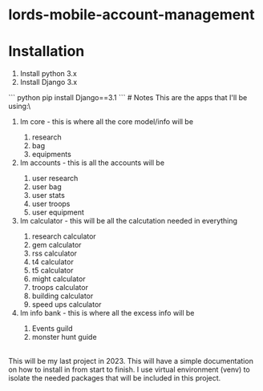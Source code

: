 # lords-mobile-account-management
# Installation
<ol type="1">
    <li>Install python 3.x</li>
    <li>Install Django 3.x</li>    
</ol>
``` python
    pip install Django==3.1
```
# Notes
This are the apps that I'll be using:\
<ol type="1">
<li>lm core - this is where all the core model/info will be</li>
  <ol type="1">
    <li>research</li>
    <li>bag</li>
    <li>equipments</li>
  </ol>
<li>lm accounts - this is all the accounts will be</li>
  <ol type="1">
    <li>user research</li>
    <li>user bag</li>
    <li>user stats</li>
    <li>user troops</li>
    <li>user equipment</li>
  </ol>
<li>lm calculator - this will be all the calcutation needed in everything</li>
  <ol type="1">
    <li>research calculator</li>
    <li>gem calculator</li>
    <li>rss calculator</li>
    <li>t4 calculator</li>
    <li>t5 calculator</li>
    <li>might calculator</li>
    <li>troops calculator</li>
    <li>building calculator</li>
    <li>speed ups calculator</li>
  </ol>
<li>lm info bank - this is where all the excess info will be</li>
  <ol type="1">
    <li>Events guild</li>
    <li>monster hunt guide</li>
  </ol>
</ol>
<br>
This will be my last project in 2023. This will have a simple documentation on how to install in from start to finish. I use virtual environment (venv) to isolate the needed packages that will be included in this project.

